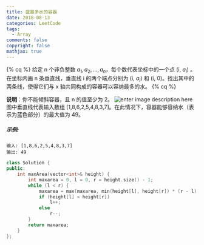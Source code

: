 ```yaml
---
title: 盛最多水的容器
date: 2018-08-13
categories: LeetCode
tags:
  - Array
comments: false
copyright: false
mathjax: true
---
```

{% cq %}
给定 n 个非负整数 $a_{1}, a_{2}, ..., a_{n}$，每个数代表坐标中的一个点 (i, $a_{i}$) 。在坐标内画 n 条垂直线，垂直线 i 的两个端点分别为 (i, $a_{i}$) 和 (i, 0)。找出其中的两条线，使得它们与 x 轴共同构成的容器可以容纳最多的水。
{% cq %}
<!-- more -->
__说明__：你不能倾斜容器，且 n 的值至少为 2。
![enter image description here](https://aliyun-lc-upload.oss-cn-hangzhou.aliyuncs.com/aliyun-lc-upload/uploads/2018/07/25/question_11.jpg)
图中垂直线代表输入数组 [1,8,6,2,5,4,8,3,7]。在此情况下，容器能够容纳水（表示为蓝色部分）的最大值为 49。

##### 示例:
```
输入: [1,8,6,2,5,4,8,3,7]
输出: 49
```

``` cpp
class Solution {
public:
    int maxArea(vector<int>& height) {
        int maxarea = 0, l = 0, r = height.size() - 1;
        while (l < r) {
            maxarea = max(maxarea, min(height[l], height[r]) * (r - l));
            if (height[l] < height[r])
                l++;
            else
                r--;
        }
        return maxarea;
    }
};
```